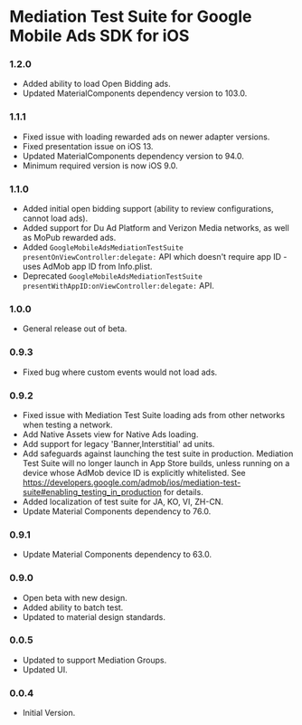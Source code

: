# Mediation Test Suite for Google Mobile Ads SDK for iOS

### 1.2.0
- Added ability to load Open Bidding ads.
- Updated MaterialComponents dependency version to 103.0.

### 1.1.1
- Fixed issue with loading rewarded ads on newer adapter versions.
- Fixed presentation issue on iOS 13.
- Updated MaterialComponents dependency version to 94.0.
- Minimum required version is now iOS 9.0.

### 1.1.0
- Added initial open bidding support (ability to review configurations, cannot load ads).
- Added support for Du Ad Platform and Verizon Media networks, as well as MoPub rewarded ads.
- Added `GoogleMobileAdsMediationTestSuite presentOnViewController:delegate:` API which doesn't require app ID - uses AdMob app ID from Info.plist.
- Deprecated `GoogleMobileAdsMediationTestSuite presentWithAppID:onViewController:delegate:` API.

### 1.0.0
- General release out of beta.

### 0.9.3
- Fixed bug where custom events would not load ads.

### 0.9.2
- Fixed issue with Mediation Test Suite loading ads from other networks when testing a network.
- Add Native Assets view for Native Ads loading.
- Add support for legacy 'Banner,Interstitial' ad units.
- Add safeguards against launching the test suite in production.
Mediation Test Suite will no longer launch in App Store builds, unless running on a device whose AdMob device ID is explicitly whitelisted. See https://developers.google.com/admob/ios/mediation-test-suite#enabling_testing_in_production for details.
- Added localization of test suite for JA, KO, VI, ZH-CN.
- Update Material Components dependency to 76.0.

### 0.9.1
- Update Material Components dependency to 63.0.

### 0.9.0
- Open beta with new design.
- Added ability to batch test.
- Updated to material design standards.

### 0.0.5
- Updated to support Mediation Groups.
- Updated UI.

### 0.0.4
- Initial Version.
